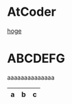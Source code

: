 ﻿# AtCoder


[hoge](https://github.com/so-ishikawa/AtCoder/blob/main/etc/AIZU/ALDS1_13_A.py)
# ABCDEFG

aaaaaaaaaaaaaa

a|b|c
---|---|---
